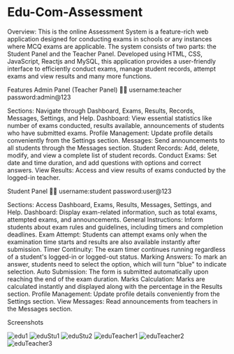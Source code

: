 # Edu-Com-Assessment

Overview: This is the online Assessment System is a feature-rich web application designed for conducting exams in schools or any instances where MCQ exams are applicable. The system consists of two parts: the Student Panel and the Teacher Panel. Developed using HTML, CSS, JavaScript, Reactjs and MySQL, this application provides a user-friendly interface to efficiently conduct exams, manage student records, attempt exams and view results and many more functions.

Features Admin Panel (Teacher Panel) 👨‍🏫 username:teacher password:admin@123

Sections: Navigate through Dashboard, Exams, Results, Records, Messages, Settings, and Help. Dashboard: View essential statistics like number of exams conducted, results available, announcements of students who have submitted exams. Profile Management: Update profile details conveniently from the Settings section. Messages: Send announcements to all students through the Messages section. Student Records: Add, delete, modify, and view a complete list of student records. Conduct Exams: Set date and time duration, and add questions with options and correct answers. View Results: Access and view results of exams conducted by the logged-in teacher.

Student Panel 👦👧 username:student password:user@123

Sections: Access Dashboard, Exams, Results, Messages, Settings, and Help. Dashboard: Display exam-related information, such as total exams, attempted exams, and announcements. General Instructions: Inform students about exam rules and guidelines, including timers and completion deadlines. Exam Attempt: Students can attempt exams only when the examination time starts and results are also available instantly after submission. Timer Continuity: The exam timer continues running regardless of a student's logged-in or logged-out status. Marking Answers: To mark an answer, students need to select the option, which will turn "blue" to indicate selection. Auto Submission: The form is submitted automatically upon reaching the end of the exam duration. Marks Calculation: Marks are calculated instantly and displayed along with the percentage in the Results section. Profile Management: Update profile details conveniently from the Settings section. View Messages: Read announcements from teachers in the Messages section.

Screenshots

![edu1](https://github.com/user-attachments/assets/fc08c5f1-a5c1-4145-9bed-d38ff9f972cd)
![eduStu1](https://github.com/user-attachments/assets/4ea4df47-291a-4893-ae3f-9e2164e87495)
![eduStu2](https://github.com/user-attachments/assets/94a04dae-cb85-4432-8bc3-68fa601ebd80)
![eduTeacher1](https://github.com/user-attachments/assets/6d3f37f0-d60c-4499-be54-bc9635d32f41)
![eduTeacher2](https://github.com/user-attachments/assets/fd45fe0b-1689-4cd4-bed1-9fb9d544ff5d)
![eduTeacher3](https://github.com/user-attachments/assets/5853689d-a870-430d-8ef1-c172987722e0)

